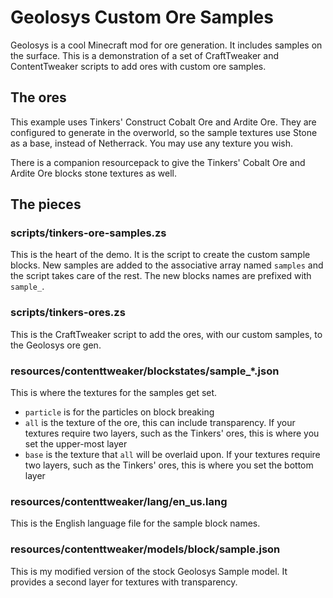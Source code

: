 # Geolosys Custom Ore Samples

Geolosys is a cool Minecraft mod for ore generation. It includes samples on the
surface. This is a demonstration of a set of CraftTweaker and ContentTweaker
scripts to add ores with custom ore samples.

## The ores

This example uses Tinkers' Construct Cobalt Ore and Ardite Ore. They are
configured to generate in the overworld, so the sample textures use Stone
as a base, instead of Netherrack. You may use any texture you wish.

There is a companion resourcepack to give the Tinkers' Cobalt Ore and Ardite
Ore blocks stone textures as well.

## The pieces

### scripts/tinkers-ore-samples.zs

This is the heart of the demo. It is the script to create the custom sample
blocks. New samples are added to the associative array named `samples` and the
script takes care of the rest. The new blocks names are prefixed with `sample_`.

### scripts/tinkers-ores.zs

This is the CraftTweaker script to add the ores, with our custom samples, to
the Geolosys ore gen.

### resources/contenttweaker/blockstates/sample_*.json

This is where the textures for the samples get set.

- `particle` is for the particles on block breaking
- `all` is the texture of the ore, this can include transparency. If your textures require two layers, such as the Tinkers' ores, this is where you set the upper-most layer
- `base` is the texture that `all` will be overlaid upon. If your textures require two layers, such as the Tinkers' ores, this is where you set the bottom layer

### resources/contenttweaker/lang/en_us.lang

This is the English language file for the sample block names.

### resources/contenttweaker/models/block/sample.json

This is my modified version of the stock Geolosys Sample model. It provides a
second layer for textures with transparency.
